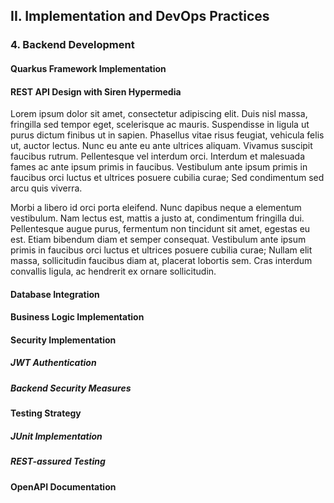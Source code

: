 ## II. Implementation and DevOps Practices

### 4. Backend Development

#### Quarkus Framework Implementation

#### REST API Design with Siren Hypermedia

Lorem ipsum dolor sit amet, consectetur adipiscing elit. Duis nisl massa, fringilla sed tempor eget, scelerisque ac mauris. Suspendisse in ligula ut purus dictum finibus ut in sapien. Phasellus vitae risus feugiat, vehicula felis ut, auctor lectus. 
Nunc eu ante eu ante ultrices aliquam. Vivamus suscipit faucibus rutrum. Pellentesque vel interdum orci. Interdum et malesuada fames ac ante ipsum primis in faucibus. Vestibulum ante ipsum primis in faucibus orci luctus et ultrices posuere cubilia curae; Sed condimentum sed arcu quis viverra.

Morbi a libero id orci porta eleifend. Nunc dapibus neque a elementum vestibulum. Nam lectus est, mattis a justo at, condimentum fringilla dui. Pellentesque augue purus, fermentum non tincidunt sit amet, egestas eu est. Etiam bibendum diam et semper consequat. Vestibulum ante ipsum primis in faucibus orci luctus et ultrices posuere cubilia curae; Nullam elit massa, sollicitudin faucibus diam at, placerat lobortis sem. Cras interdum convallis ligula, ac hendrerit ex ornare sollicitudin. 

#### Database Integration

#### Business Logic Implementation

#### Security Implementation

##### JWT Authentication

##### Backend Security Measures

#### Testing Strategy

##### JUnit Implementation

##### REST-assured Testing

#### OpenAPI Documentation

